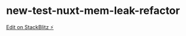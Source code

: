 # new-test-nuxt-mem-leak-refactor

[Edit on StackBlitz ⚡️](https://stackblitz.com/edit/github-rdczqk-u61eew)